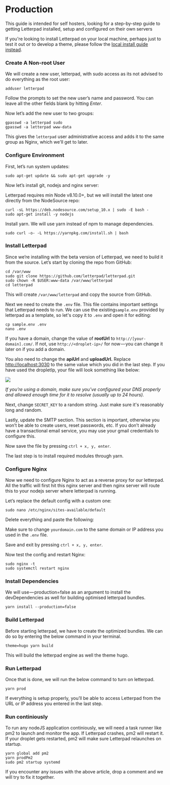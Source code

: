 # Production

This guide is intended for self hosters, looking for a step-by-step guide to getting Letterpad installed, setup and configured on their own servers

If you're looking to install Letterpad on your local machine, perhaps just to test it out or to develop a theme, please follow the [local install guide instead](https://letterpad.app/page/installation-dev). 

### Create A Non-root User

We will create a new user, letterpad, with sudo access as its not advised to do everything as the root user:

```text
adduser letterpad
```

Follow the prompts to set the new user’s name and password. You can leave all the other fields blank by hitting _Enter_.

Now let’s add the new user to two groups:

```text
gpasswd -a letterpad sudo
gpasswd -a letterpad www-data
```

This gives the `letterpad` user administrative access and adds it to the same group as Nginx, which we'll get to later.

### Configure Environment

First, let’s run system updates:

```text
sudo apt-get update && sudo apt-get upgrade -y
```

Now let’s install git, nodejs and nginx server:

Letterpad requires min Node v8.10.0+, but we will install the latest one directly from the NodeSource repo:

```text
curl -sL https://deb.nodesource.com/setup_10.x | sudo -E bash -
sudo apt-get install -y nodejs
```

Install yarn. We will use yarn instead of npm to manage dependencies.

```text
sudo curl -o- -L https://yarnpkg.com/install.sh | bash
```

### Install Letterpad

Since we’re installing with the beta version of Letterpad, we need to build it from the source. Let’s start by cloning the repo from GitHub:

```text
cd /var/www
sudo git clone https://github.com/letterpad/letterpad.git
sudo chown -R $USER:www-data /var/www/letterpad
cd letterpad
```

This will create `/var/www/letterpad` and copy the source from GitHub.

Next we need to create the `.env` file. This file contains important settings that Letterpad needs to run. We can use the existing`sample.env` provided by letterpad as a template, so let's copy it to `.env` and open it for editing:

```text
cp sample.env .env
nano .env
```

If you have a domain, change the value of **rootUrl** to `http://[your-domain].com/`. If not, use `http://<droplet-ip>/` for now — you can change it later on if you add a domain.

You also need to change the **apiUrl** and **uploadUrl.** Replace [http://localhost:3030](http://localhost:3030/) to the same value which you did in the last step. If you have used the dropletIp, your file will look something like below:

![](https://cdn-images-1.medium.com/max/1600/1*H_5zde4TzU9NhlE-AQHvHw.png)

_If you’re using a domain, make sure you’ve configured your DNS properly and allowed enough time for it to resolve \(usually up to 24 hours\)._

Next, change `SECRET_KEY` to a random string. Just make sure it's reasonably long and random.

Lastly, update the SMTP section. This section is important, otherwise you won’t be able to create users, reset passwords, etc. If you don’t already have a transactional email service, you may use your gmail credentials to configure this.

Now save the file by pressing `ctrl + x, y, enter`.

The last step is to install required modules through yarn.

### Configure Nginx

Now we need to configure Nginx to act as a reverse proxy for our letterpad. All the traffic will first hit this nginx server and then nginx server will route this to your nodejs server where letterpad is running.

Let’s replace the default config with a custom one:

```text
sudo nano /etc/nginx/sites-available/default
```

Delete everything and paste the following:

Make sure to change `yourdomain.com` to the same domain or IP address you used in the `.env` file.

Save and exit by pressing `ctrl + x, y, enter`.

Now test the config and restart Nginx:

```text
sudo nginx -t
sudo systemctl restart nginx
```

### Install Dependencies

We will use — production=false as an argument to install the devDependencies as well for building optimised letterpad bundles.

```text
yarn install --production=false
```

### Build Letterpad

Before starting letterpad, we have to create the optimized bundles. We can do so by entering the below command in your terminal.

```text
theme=hugo yarn build
```

This will build the letterpad engine as well the theme hugo.

### Run Letterpad

Once that is done, we will run the below command to turn on letterpad.

```text
yarn prod
```

If everything is setup properly, you’ll be able to access Letterpad from the URL or IP address you entered in the last step.

### Run continiously

To run any nodeJS application continiously, we will need a task runner like pm2 to launch and monitor the app. If Letterpad crashes, pm2 will restart it. If your droplet gets restarted, pm2 will make sure Letterpad relaunches on startup.

```text
yarn global add pm2
yarn prodPm2
sudo pm2 startup systemd
```

If you encounter any issues with the above article, drop a comment and we will try to fix it together.

